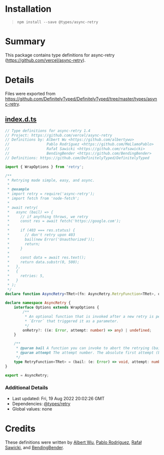 # Installation
> `npm install --save @types/async-retry`

# Summary
This package contains type definitions for async-retry (https://github.com/vercel/async-retry).

# Details
Files were exported from https://github.com/DefinitelyTyped/DefinitelyTyped/tree/master/types/async-retry.
## [index.d.ts](https://github.com/DefinitelyTyped/DefinitelyTyped/tree/master/types/async-retry/index.d.ts)
````ts
// Type definitions for async-retry 1.4
// Project: https://github.com/vercel/async-retry
// Definitions by: Albert Wu <https://github.com/albertywu>
//                 Pablo Rodríguez <https://github.com/MeLlamoPablo>
//                 Rafał Sawicki <https://github.com/rafsawicki>
//                 BendingBender <https://github.com/BendingBender>
// Definitions: https://github.com/DefinitelyTyped/DefinitelyTyped

import { WrapOptions } from 'retry';

/**
 * Retrying made simple, easy, and async.
 *
 * @example
 * import retry = require('async-retry');
 * import fetch from 'node-fetch';
 *
 * await retry(
 *   async (bail) => {
 *     // if anything throws, we retry
 *     const res = await fetch('https://google.com');
 *
 *     if (403 === res.status) {
 *       // don't retry upon 403
 *       bail(new Error('Unauthorized'));
 *       return;
 *     }
 *
 *     const data = await res.text();
 *     return data.substr(0, 500);
 *   },
 *   {
 *     retries: 5,
 *   }
 * );
 */
declare function AsyncRetry<TRet>(fn: AsyncRetry.RetryFunction<TRet>, opts?: AsyncRetry.Options): Promise<TRet>;

declare namespace AsyncRetry {
    interface Options extends WrapOptions {
        /**
         * An optional function that is invoked after a new retry is performed. It's passed the
         * `Error` that triggered it as a parameter.
         */
        onRetry?: ((e: Error, attempt: number) => any) | undefined;
    }

    /**
     * @param bail A function you can invoke to abort the retrying (bail).
     * @param attempt The attempt number. The absolute first attempt (before any retries) is `1`.
     */
    type RetryFunction<TRet> = (bail: (e: Error) => void, attempt: number) => TRet | Promise<TRet>;
}

export = AsyncRetry;

````

### Additional Details
 * Last updated: Fri, 19 Aug 2022 20:02:26 GMT
 * Dependencies: [@types/retry](https://npmjs.com/package/@types/retry)
 * Global values: none

# Credits
These definitions were written by [Albert Wu](https://github.com/albertywu), [Pablo Rodríguez](https://github.com/MeLlamoPablo), [Rafał Sawicki](https://github.com/rafsawicki), and [BendingBender](https://github.com/BendingBender).
